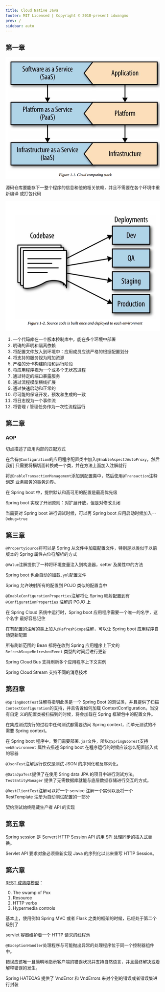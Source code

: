 ```yaml
---
title: Cloud Native Java
footer: MIT Licensed | Copyright © 2018-present idwangmo
prev: /
sidebar: auto
---
```


## 第一章

![Cloud computing stack](./imgs/cloud_native_java/cloud_computing_stack.png)

源码仓库要能存下一整个程序的信息和他的相关依赖，并且不需要在各个环境中重新编译
或打包代码

![Codebase](./imgs/cloud_native_java/codebase.png)

1. 一个代码库在一个版本控制库中，能在多个环境中部署
2. 明确的声明和隔离依赖
3. 将配置文件放入到环境中：应用成员应该严格的根据配置划分
4. 将支持的服务视为附加资源
5. 严格的分卡构建阶段和运行阶段
6. 将应用程序视为一个或多个无状态进程
7. 通过特定的端口暴露服务
8. 通过流程模型横线扩展
9. 通过快速启动和正常的
10. 尽可能的保证开发，预发和生成的一致
11. 将日志视为一个事件流
12. 将管理 / 管理任务作为一次性流程运行

## 第二章

### AOP

切点描述了应用内部的匹配方式

在含有`@Configuration`的应用程序配置类中加入`@EnableAspectJAutoProxy`，然后我们
只需要将横切面转换成一个类，并在方法上面加入注解就行

将`@EnableTransactionManagement`添加到配置类中，然后使用`@Transaction`注释划定
业务服务的事务边界。

在 Spring boot 中，提供默认和高可用的配置是最高优先级

Spring boot 实现了开闭原则：对扩展开放，但是对修改关闭

当需要对 Spring boot 进行调试时候，可以再 Spring boot 应用启动时候加入`--Debug=true`

## 第三章

`@PropertySource`将可以是 Spring 从文件中加载配置文件，特别是以类似于以前版本的
Spring 属性占位符解析的方式

`@Value`注解提供了一种将环境变量注入到构造器，setter 及属性中的方法

Spring boot 也会自动的加载`.yml`配置文件

Spring 允许映射所有的配置到 POJO 类似的配置当中

`@EnableConfigurationProperties`注解将让 Spring 映射配置到有`@ConfigurationProperties`
注解的 POJO 上

在 Spring Cloud 系统中运行时，Spring boot 应用程序需要一个唯一的名字，这个名字
最好容易记住

在有配置的注解的类上加入`@RefreshScope`注解，可以让 Spring boot 应用程序自动更新配置

所有刷新范围的 Bean 都将在收到 Spring 应用程序上下文的`RefreshScopeRefreshedEvent`
类型的时间后进行更新

Spring Cloud Bus 支持刷新多个应用程序上下文实例

Spring Cloud Stream 支持不同的消息技术

## 第四章

`@SpringBootTest`注解将指明此类是一个 Spring Boot 的测试类，并且提供了扫描
`ContextConfiguration`的支持，并且告诉如何加载 ContextConfiguration。当没有自定
义的配置类被扫描到的时候，将会加载在 Spring 框架包中的配置文件。

在集成测试执行的过程中任何测试都需要访问 Spring context，而单元测试的不需要
Spring context。

在 Spring boot 程序中，我们需要部署`.jar`文件，所以`@SpringBooTest`支持`webEnvironment`
属性去描述 Spring boot 在程序运行的时候应该怎么配置嵌入式的容器

`@JsonTest`注解运行仅仅是测试 JSON 的序列化和反序列化。

`@DataJpaTest`提供了在使用 Sring data JPA 的项目中进行测试方法。`TestEntityManager`
提供了无需数据库就能与底层数据存储进行交互的方式。

`@RestClientTest`注解可以将一个 service 注解一个实例以及将一个 RestTemplate
注册为自动测试配置的一部分

契约测试始终隐藏生产者 API 的实现

## 第五章

Spring session 是 Servert HTTP Session API 的用 SPI 处理同步的插入式替换。

Servlet API 要求对象必须重新实现 Java 的序列化以此来重写 HTTP Session。

## 第六章

[REST 成熟度模型](https://martinfowler.com/articles/richardsonMaturityModel.html)：

0. The swamp of Pox
1. Resource
2. HTTP verbs
3. Hypermedia controls

基本上，使用例如 Spring MVC 或者 Flask 之类的框架的时候，已经处于第二个级别了

servlet 容器维护着一个 HTTP 请求的线程池

`@ExceptionHandler`处理程序与可能抛出异常的处理程序位于同一个控制器组件中。

错误应该唯一且简明地指示客户端的错误状况并支持自然语言，并且最终解决或着解释错误的发生。

Spring HATEOAS 提供了 VndError 和 VndErrors 来对个别的错误或者错误集进行封装


